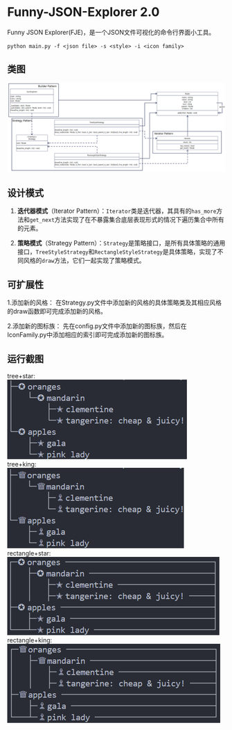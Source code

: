 # Funny-JSON-Explorer 2.0
Funny JSON Explorer(FJE)，是一个JSON文件可视化的命令行界面小工具。

```
python main.py -f <json file> -s <style> -i <icon family>
```

## 类图
![UML](UML.png)

## 设计模式

1. **迭代器模式**（Iterator Pattern）：`Iterator`类是迭代器，其具有的`has_more`方法和`get_next`方法实现了在不暴露集合底层表现形式的情况下遍历集合中所有的元素。

2. **策略模式**（Strategy Pattern）：`Strategy`是策略接口，是所有具体策略的通用接口，`TreeStyleStrategy`和`RectangleStyleStrategy`是具体策略，实现了不同风格的`draw`方法，它们一起实现了策略模式。


## 可扩展性

1.添加新的风格：
在Strategy.py文件中添加新的风格的具体策略类及其相应风格的draw函数即可完成添加新的风格。

2.添加新的图标族：
先在config.py文件中添加新的图标族，然后在IconFamily.py中添加相应的索引即可完成添加新的图标族。

## 运行截图

tree+star:<br />
![tree+star](output_images/tree+star.png)
<br />
tree+king:<br />
![tree+king](output_images/tree+king.png)
<br />
rectangle+star:<br />
![rectangle+star](output_images/rectangle+star.png)
<br />
rectangle+king:<br />
![rectangle+king](output_images/rectangle+king.png)
